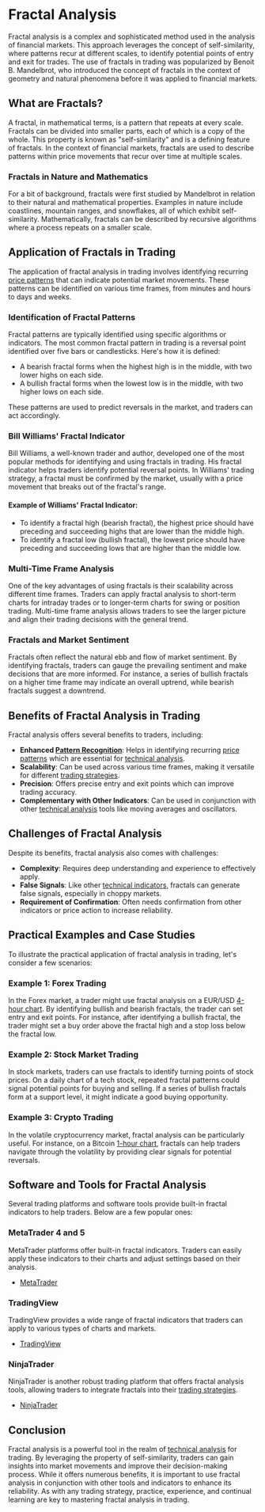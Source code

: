 # Fractal Analysis

Fractal analysis is a complex and sophisticated method used in the analysis of financial markets. This approach leverages the concept of self-similarity, where patterns recur at different scales, to identify potential points of entry and exit for trades. The use of fractals in trading was popularized by Benoit B. Mandelbrot, who introduced the concept of fractals in the context of geometry and natural phenomena before it was applied to financial markets.

## What are Fractals?

A fractal, in mathematical terms, is a pattern that repeats at every scale. Fractals can be divided into smaller parts, each of which is a copy of the whole. This property is known as "self-similarity" and is a defining feature of fractals. In the context of financial markets, fractals are used to describe patterns within price movements that recur over time at multiple scales.

### Fractals in Nature and Mathematics

For a bit of background, fractals were first studied by Mandelbrot in relation to their natural and mathematical properties. Examples in nature include coastlines, mountain ranges, and snowflakes, all of which exhibit self-similarity. Mathematically, fractals can be described by recursive algorithms where a process repeats on a smaller scale.

## Application of Fractals in Trading

The application of fractal analysis in trading involves identifying recurring [price patterns](../p/price_patterns.md) that can indicate potential market movements. These patterns can be identified on various time frames, from minutes and hours to days and weeks. 

### Identification of Fractal Patterns

Fractal patterns are typically identified using specific algorithms or indicators. The most common fractal pattern in trading is a reversal point identified over five bars or candlesticks. Here's how it is defined:
- A bearish fractal forms when the highest high is in the middle, with two lower highs on each side.
- A bullish fractal forms when the lowest low is in the middle, with two higher lows on each side.

These patterns are used to predict reversals in the market, and traders can act accordingly.

### Bill Williams' Fractal Indicator

Bill Williams, a well-known trader and author, developed one of the most popular methods for identifying and using fractals in trading. His fractal indicator helps traders identify potential reversal points. In Williams' trading strategy, a fractal must be confirmed by the market, usually with a price movement that breaks out of the fractal's range.

#### Example of Williams' Fractal Indicator:
- To identify a fractal high (bearish fractal), the highest price should have preceding and succeeding highs that are lower than the middle high.
- To identify a fractal low (bullish fractal), the lowest price should have preceding and succeeding lows that are higher than the middle low.

### Multi-Time Frame Analysis

One of the key advantages of using fractals is their scalability across different time frames. Traders can apply fractal analysis to short-term charts for intraday trades or to longer-term charts for swing or position trading. Multi-time frame analysis allows traders to see the larger picture and align their trading decisions with the general trend.

### Fractals and Market Sentiment

Fractals often reflect the natural ebb and flow of market sentiment. By identifying fractals, traders can gauge the prevailing sentiment and make decisions that are more informed. For instance, a series of bullish fractals on a higher time frame may indicate an overall uptrend, while bearish fractals suggest a downtrend.

## Benefits of Fractal Analysis in Trading

Fractal analysis offers several benefits to traders, including:
- **Enhanced [Pattern Recognition](../p/pattern_recognition.md)**: Helps in identifying recurring [price patterns](../p/price_patterns.md) which are essential for [technical analysis](../t/technical_analysis.md).
- **Scalability**: Can be used across various time frames, making it versatile for different [trading strategies](../t/trading_strategies.md).
- **Precision**: Offers precise entry and exit points which can improve trading accuracy.
- **Complementary with Other Indicators**: Can be used in conjunction with other [technical analysis](../t/technical_analysis.md) tools like moving averages and oscillators.

## Challenges of Fractal Analysis

Despite its benefits, fractal analysis also comes with challenges:
- **Complexity**: Requires deep understanding and experience to effectively apply.
- **False Signals**: Like other [technical indicators](../t/technical_indicators.md), fractals can generate false signals, especially in choppy markets.
- **Requirement of Confirmation**: Often needs confirmation from other indicators or price action to increase reliability.

## Practical Examples and Case Studies

To illustrate the practical application of fractal analysis in trading, let's consider a few scenarios:

### Example 1: Forex Trading

In the Forex market, a trader might use fractal analysis on a EUR/USD [4-hour chart](../1/4-hour_chart.md). By identifying bullish and bearish fractals, the trader can set entry and exit points. For instance, after identifying a bullish fractal, the trader might set a buy order above the fractal high and a stop loss below the fractal low.

### Example 2: Stock Market Trading

In stock markets, traders can use fractals to identify turning points of stock prices. On a daily chart of a tech stock, repeated fractal patterns could signal potential points for buying and selling. If a series of bullish fractals form at a support level, it might indicate a good buying opportunity.

### Example 3: Crypto Trading

In the volatile cryptocurrency market, fractal analysis can be particularly useful. For instance, on a Bitcoin [1-hour chart](../1/1-hour_chart.md), fractals can help traders navigate through the volatility by providing clear signals for potential reversals.

## Software and Tools for Fractal Analysis

Several trading platforms and software tools provide built-in fractal indicators to help traders. Below are a few popular ones:

### MetaTrader 4 and 5

MetaTrader platforms offer built-in fractal indicators. Traders can easily apply these indicators to their charts and adjust settings based on their analysis.

- [MetaTrader](https://www.metatrader4.com/)

### TradingView

TradingView provides a wide range of fractal indicators that traders can apply to various types of charts and markets.

- [TradingView](https://www.tradingview.com/)

### NinjaTrader

NinjaTrader is another robust trading platform that offers fractal analysis tools, allowing traders to integrate fractals into their [trading strategies](../t/trading_strategies.md).

- [NinjaTrader](https://ninjatrader.com/)

## Conclusion

Fractal analysis is a powerful tool in the realm of [technical analysis](../t/technical_analysis.md) for trading. By leveraging the property of self-similarity, traders can gain insights into market movements and improve their decision-making process. While it offers numerous benefits, it is important to use fractal analysis in conjunction with other tools and indicators to enhance its reliability. As with any trading strategy, practice, experience, and continual learning are key to mastering fractal analysis in trading.
